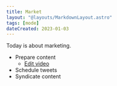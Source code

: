 ```yaml
---
title: Market
layout: "@layouts/MarkdownLayout.astro"
tags: [mode]
dateCreated: 2023-01-03
---
```


Today is about marketing.

- Prepare content
  - [Edit video](/mode/edit-video)
- Schedule tweets
- Syndicate content
